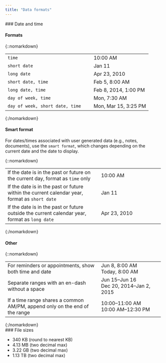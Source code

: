 ```yaml
---
title: "Data formats"
---
```


<div class="pl-pattern">
### Date and time

#### Formats
{::nomarkdown}
<table class="table table-bordered" style="max-width: 600px;">
    <colgroup>
        <col style="width: 60%">
        <col style="width: 40%;">
    </colgroup>
    <tbody>
        <tr>
            <td><code>time</code></td>
            <td>10:00 AM</td>
        </tr>
        <tr>
            <td><code>short date</code></td>
            <td> Jan 11</td>
        </tr>
        <tr>
            <td><code>long date</code></td>
            <td> Apr 23, 2010</td>
        </tr>
        <tr>
            <td><code>short date, time</code></td>
            <td> Feb 5, 8:00 AM</td>
        </tr>
        <tr>
            <td><code>long date, time</code></td>
            <td> Feb 8, 2014, 1:00 PM</td>
        </tr>
        <tr>
            <td><code>day of week, time</code></td>
            <td> Mon, 7:30 AM</td>
        </tr>
        <tr>
            <td><code>day of week, short date, time</code></td>
            <td> Mon, Mar 15, 3:25 PM</td>
        </tr>
    </tbody>
</table>
{:/nomarkdown}

#### Smart format

For dates/times associated with user generated data (e.g., notes, documents), use the `smart format`, which changes depending on the current date and the date to display.

{::nomarkdown}
<table class="table table-bordered" style="max-width: 600px;">
    <colgroup>
        <col style="width: 60%">
        <col style="width: 40%;">
    </colgroup>
    <tbody>
        <tr>
            <td>If the date is in the past or future on the current day, format as <code>time</code> only</td>
            <td>10:00 AM</td>
        </tr>
        <tr>
            <td>If the date is in the past or future within the current calendar year, format as <code>short date</code></td>
            <td>Jan 11</td>
        </tr>
        <tr>
            <td>If the date is in the past or future outside the current calendar year, format as <code>long date</code></td>
            <td>Apr 23, 2010</td>
        </tr>
    </tbody>
</table>
{:/nomarkdown}

#### Other

{::nomarkdown}
<table class="table table-bordered" style="max-width: 600px">
    <colgroup>
        <col style="width: 60%">
        <col style="width: 40%;">
    </colgroup>
    <tbody>
        <tr>
            <td>For reminders or appointments, show both time and date</td>
            <td>Jun 8, 8:00 AM <br>Today, 8:00 AM</td>
        </tr>
        <tr>
            <td>Separate ranges with an en-dash without a space</td>
            <td>Jun 15–Jun 16 <br> Dec 20, 2014–Jan 2, 2015</td>
        </tr>
        <tr>
            <td>If a time range shares a common AM/PM, append only on the end of the range</td>
            <td>10:00–11:00 AM <br>10:00 AM–12:30 PM</td>
        </tr>
    </tbody>
</table>
{:/nomarkdown}

</div>

<div class="pl-pattern">
### File sizes

- 340 KB (round to nearest KB)
- 4.13 MB (two decimal max)
- 3.22 GB (two decimal max)
- 1.13 TB (two decimal max)

&nbsp;

</div>
